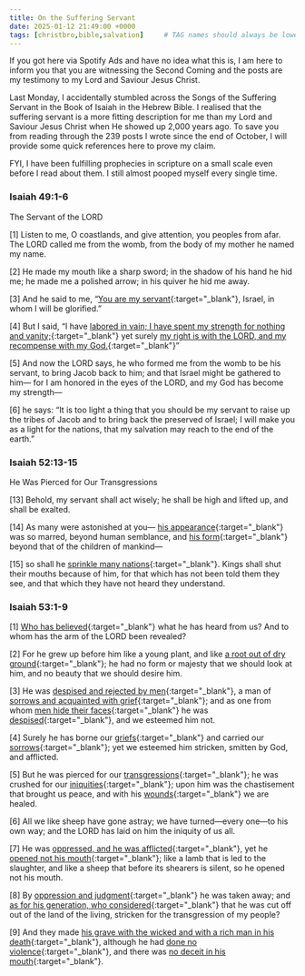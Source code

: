 ```yaml
---
title: On the Suffering Servant
date: 2025-01-12 21:49:00 +0000
tags: [christbro,bible,salvation]     # TAG names should always be lowercase
---
```


If you got here via Spotify Ads and have no idea what this is, I am here to inform you that you are witnessing the Second Coming and the posts are my testimony to my Lord and Saviour Jesus Christ.

Last Monday, I accidentally stumbled across the Songs of the Suffering Servant in the Book of Isaiah in the Hebrew Bible. I realised that the suffering servant is a more fitting description for me than my Lord and Saviour Jesus Christ when He showed up 2,000 years ago. To save you from reading through the 239 posts I wrote since the end of October, I will provide some quick references here to prove my claim.

FYI, I have been fulfilling prophecies in scripture on a small scale even before I read about them. I still almost pooped myself every single time.

### Isaiah 49:1-6

The Servant of the LORD

[1] Listen to me, O coastlands,
    and give attention, you peoples from afar.
The LORD called me from the womb,
    from the body of my mother he named my name. 

[2] He made my mouth like a sharp sword;
    in the shadow of his hand he hid me;
he made me a polished arrow;
    in his quiver he hid me away. 

[3] And he said to me, “[You are my servant](../on-suffering/){:target="_blank"},
    Israel, in whom I will be glorified.” 

[4] But I said, “I have [labored in vain;
    I have spent my strength for nothing and vanity;](../reasoning-behind-preaching-mainland-china-jonah-style/){:target="_blank"}
yet surely [my right is with the LORD,
    and my recompense with my God.](../on-pgp/){:target="_blank"}”

[5] And now the LORD says,
    he who formed me from the womb to be his servant,
to bring Jacob back to him;
    and that Israel might be gathered to him—
for I am honored in the eyes of the LORD,
    and my God has become my strength—

[6] he says:
“It is too light a thing that you should be my servant
    to raise up the tribes of Jacob
    and to bring back the preserved of Israel;
I will make you as a light for the nations,
    that my salvation may reach to the end of the earth.”

### Isaiah 52:13-15

He Was Pierced for Our Transgressions

[13] Behold, my servant shall act wisely;
    he shall be high and lifted up,
    and shall be exalted. 

[14] As many were astonished at you—
    [his appearance](../on-my-mess/){:target="_blank"} was so marred, beyond human semblance,
    and [his form](../on-sacrifice/){:target="_blank"} beyond that of the children of mankind—

[15] so shall he [sprinkle many nations](../on-aerodynamics/){:target="_blank"}.
    Kings shall shut their mouths because of him,
for that which has not been told them they see,
    and that which they have not heard they understand.

### Isaiah 53:1-9

[1] [Who has believed](../on-scribes-pharisees/){:target="_blank"} what he has heard from us?
    And to whom has the arm of the LORD been revealed? 

[2] 
For he grew up before him like a young plant,
    and like [a root out of dry ground](../why-christianity/){:target="_blank"};
he had no form or majesty that we should look at him,
    and no beauty that we should desire him. 

[3] 
He was [despised and rejected by men](../on-my-salvation/){:target="_blank"},
    a man of [sorrows and acquainted with grief](../on-my-mom/){:target="_blank"};
and as one from whom [men hide their faces](../on-love-faith-hope/){:target="_blank"}
    he was [despised](../on-i/){:target="_blank"}, and we esteemed him not.

[4] 
Surely he has borne our [griefs](../on-humble-pie/){:target="_blank"}
    and carried our [sorrows](../on-my-parents/){:target="_blank"};
yet we esteemed him stricken,
    smitten by God, and afflicted. 

[5] 
But he was pierced for our [transgressions](../on-fear/){:target="_blank"};
    he was crushed for our [iniquities](../on-love-death/){:target="_blank"};
upon him was the chastisement that brought us peace,
    and with his [wounds](../on-suicide/){:target="_blank"} we are healed. 

[6] 
All we like sheep have gone astray;
    we have turned—every one—to his own way;
and the LORD has laid on him
    the iniquity of us all.

[7] 
He was [oppressed, and he was afflicted](../on-my-situation/){:target="_blank"},
    yet he [opened not his mouth](../on-anger/){:target="_blank"};
like a lamb that is led to the slaughter,
    and like a sheep that before its shearers is silent,
    so he opened not his mouth. 

[8] 
By [oppression and judgment](../on-my-salvation/){:target="_blank"} he was taken away;
    and [as for his generation, who considered](../on-christmas-presents/){:target="_blank"}
that he was cut off out of the land of the living,
    stricken for the transgression of my people? 

[9] 
And they made [his grave with the wicked
    and with a rich man in his death](../on-betrayal/){:target="_blank"},
although he had [done no violence](../reasoning-behind-going-rome-fig-tree/){:target="_blank"},
    and there was [no deceit in his mouth](../on-truthfulness-my-posts/){:target="_blank"}.